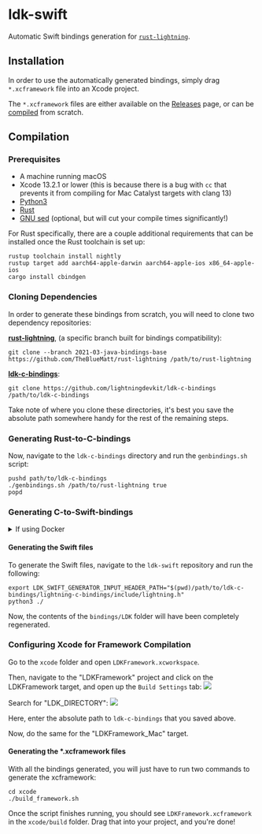 # ldk-swift

Automatic Swift bindings generation for [`rust-lightning`](https://github.com/lightningdevkit/rust-lightning).

## Installation

In order to use the automatically generated bindings, simply drag `*.xcframework` file into an Xcode project.

The `*.xcframework` files are either available on
the [Releases](https://github.com/lightningdevkit/ldk-swift/releases) page, or can be [compiled](#Compilation)
from scratch.

## Compilation

### Prerequisites

-   A machine running macOS
-   Xcode 13.2.1 or lower (this is because there is a bug with `cc` that prevents it from compiling for Mac Catalyst targets with clang 13)
-   [Python3](https://programwithus.com/learn/python/install-python3-mac)
-   [Rust](https://www.rust-lang.org/tools/install)
-   [GNU sed](https://formulae.brew.sh/formula/gnu-sed) (optional, but will cut your compile times significantly!)

For Rust specifically, there are a couple additional requirements that can be installed once the Rust toolchain
is set up:

```shell
rustup toolchain install nightly
rustup target add aarch64-apple-darwin aarch64-apple-ios x86_64-apple-ios
cargo install cbindgen
```

### Cloning Dependencies

In order to generate these bindings from scratch, you will need to clone two dependency repositories:

**[rust-lightning](https://github.com/lightningdevkit/rust-lightning)**, (a specific branch built for bindings compatibility):

```shell
git clone --branch 2021-03-java-bindings-base https://github.com/TheBlueMatt/rust-lightning /path/to/rust-lightning
```

**[ldk-c-bindings](https://github.com/lightningdevkit/ldk-c-bindings)**:

```shell
git clone https://github.com/lightningdevkit/ldk-c-bindings /path/to/ldk-c-bindings
```

Take note of where you clone these directories, it's best you save the absolute path somewhere handy for the rest of the remaining steps.

### Generating Rust-to-C-bindings

Now, navigate to the `ldk-c-bindings` directory and run the `genbindings.sh` script:

```shell
pushd path/to/ldk-c-bindings
./genbindings.sh /path/to/rust-lightning true
popd
```

### Generating C-to-Swift-bindings

<details>
<summary>If using Docker</summary>

If you're using Docker to generate the Swift bindings, navigate (if you're not already there from the
previous step) to the `ldk-c-bindings` directory and open the file located here:

`/path/to/ldk-c-bindings/lightning-c-bindings/Cargo.toml`

In that file, you will see four lines specifying the `lightning`, `lightning-persister`, `lightning-invoice`, and
`lightning-background-processor` dependencies. They will most likely show local paths to the `rust-lightning`
folder due to the previous `genbindings.sh` step. As Docker won't have access to local paths,
replace those lines with the following:

```yaml
lightning = { git = "https://github.com/thebluematt/rust-lightning", branch = "2021-03-java-bindings-base", default-features = false }
lightning-persister = { git = "https://github.com/thebluematt/rust-lightning", branch = "2021-03-java-bindings-base", default-features = false }
lightning-invoice = { git = "https://github.com/thebluematt/rust-lightning", branch = "2021-03-java-bindings-base", default-features = false }
lightning-background-processor = { git = "https://github.com/thebluematt/rust-lightning", branch = "2021-03-java-bindings-base", default-features = false }
```

You will note that the revision is unspecified and is currently just placeholder `xxx`s. To obtain the revision,
just navigate to the just clone custom `rust-lightning` directory and run:

```shell
cd /path/to/rust-lightning
git rev-parse HEAD
```

Take that commit hash and replace the `xxx` instances with it.

</details>

#### Generating the Swift files

To generate the Swift files, navigate to the `ldk-swift` repository and run the following:

```shell
export LDK_SWIFT_GENERATOR_INPUT_HEADER_PATH="$(pwd)/path/to/ldk-c-bindings/lightning-c-bindings/include/lightning.h"
python3 ./
```

Now, the contents of the `bindings/LDK` folder will have been completely regenerated.

### Configuring Xcode for Framework Compilation

Go to the `xcode` folder and open `LDKFramework.xcworkspace`.

Then, navigate to the "LDKFramework" project and click on the LDKFramework target, and open up the `Build Settings` tab:
![](https://user-images.githubusercontent.com/5944973/175575527-97073a18-76fc-4ab0-928f-d40ac643e607.png)

Search for "LDK_DIRECTORY":
![](https://user-images.githubusercontent.com/5944973/175575621-38224096-4baa-44cc-8345-ec2b871fcbe6.png)

Here, enter the absolute path to `ldk-c-bindings` that you saved above.

Now, do the same for the "LDKFramework_Mac" target.

#### Generating the \*.xcframework files

With all the bindings generated, you will just have to run two commands to generate the xcframework:

```shell
cd xcode
./build_framework.sh
```

Once the script finishes running, you should see `LDKFramework.xcframework` in the `xcode/build` folder. Drag that into your project, and you're done!
